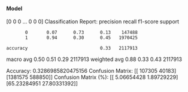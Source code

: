 #### Model
[0 0 0 ... 0 0 0]
Classification Report:
              precision    recall  f1-score   support

           0       0.07      0.73      0.13    147488
           1       0.94      0.30      0.45   1970425

    accuracy                           0.33   2117913
   macro avg       0.50      0.51      0.29   2117913
weighted avg       0.88      0.33      0.43   2117913

Accuracy: 0.3286985820475156
Confusion Matrix:
[[ 107305   40183]
 [1381575  588850]]
Confusion Matrix (%):
[[ 5.06654428  1.89729229]
 [65.23284951 27.80331392]]
